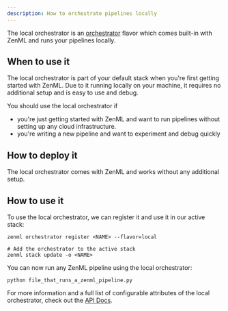 ```yaml
---
description: How to orchestrate pipelines locally
---
```


The local orchestrator is an [orchestrator](./overview.md) flavor which comes built-in with 
ZenML and runs your pipelines locally.

## When to use it

The local orchestrator is part of your default stack when you're first 
getting started with ZenML. Due to it running locally on your machine,
it requires no additional setup and is easy to use and debug.

You should use the local orchestrator if
* you're just getting started with ZenML and want to run pipelines
without setting up any cloud infrastructure.
* you're writing a new pipeline and want to experiment and debug quickly

## How to deploy it

The local orchestrator comes with ZenML and works without any additional setup.

## How to use it

To use the local orchestrator, we can register it and use it in our active stack:
```shell
zenml orchestrator register <NAME> --flavor=local

# Add the orchestrator to the active stack
zenml stack update -o <NAME>
```

You can now run any ZenML pipeline using the local orchestrator:
```shell
python file_that_runs_a_zenml_pipeline.py
```

For more information and a full list of configurable attributes of the local orchestrator, check out the 
[API Docs](https://apidocs.zenml.io/latest/api_docs/orchestrators/#zenml.orchestrators.local.local_orchestrator.LocalOrchestrator).